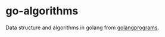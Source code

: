 # go-algorithms

Data structure and algorithms in golang from [golangprograms](http://www.golangprograms.com/data-structure-and-algorithms.html).

